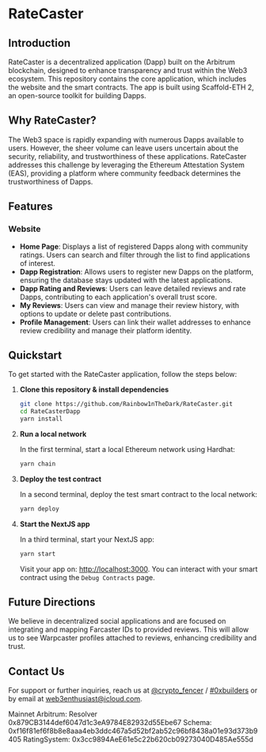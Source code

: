 # RateCaster

## Introduction
RateCaster is a decentralized application (Dapp) built on the Arbitrum blockchain, designed to enhance transparency and trust within the Web3 ecosystem. This repository contains the core application, which includes the website and the smart contracts. The app is built using Scaffold-ETH 2, an open-source toolkit for building Dapps.

## Why RateCaster?
The Web3 space is rapidly expanding with numerous Dapps available to users. However, the sheer volume can leave users uncertain about the security, reliability, and trustworthiness of these applications. RateCaster addresses this challenge by leveraging the Ethereum Attestation System (EAS), providing a platform where community feedback determines the trustworthiness of Dapps.

## Features

### Website
- **Home Page**: Displays a list of registered Dapps along with community ratings. Users can search and filter through the list to find applications of interest.
- **Dapp Registration**: Allows users to register new Dapps on the platform, ensuring the database stays updated with the latest applications.
- **Dapp Rating and Reviews**: Users can leave detailed reviews and rate Dapps, contributing to each application's overall trust score.
- **My Reviews**: Users can view and manage their review history, with options to update or delete past contributions.
- **Profile Management**: Users can link their wallet addresses to enhance review credibility and manage their platform identity.

## Quickstart

To get started with the RateCaster application, follow the steps below:

1. **Clone this repository & install dependencies**

    ```bash
    git clone https://github.com/Rainbow1nTheDark/RateCaster.git
    cd RateCasterDapp
    yarn install
    ```

2. **Run a local network**

    In the first terminal, start a local Ethereum network using Hardhat:

    ```bash
    yarn chain
    ```

3. **Deploy the test contract**

    In a second terminal, deploy the test smart contract to the local network:

    ```bash
    yarn deploy
    ```

4. **Start the NextJS app**

    In a third terminal, start your NextJS app:

    ```bash
    yarn start
    ```

    Visit your app on: [http://localhost:3000](http://localhost:3000). You can interact with your smart contract using the `Debug Contracts` page.

## Future Directions

We believe in decentralized social applications and are focused on integrating and mapping Farcaster IDs to provided reviews. This will allow us to see Warpcaster profiles attached to reviews, enhancing credibility and trust.

## Contact Us

For support or further inquiries, reach us at [@crypto_fencer](https://twitter.com/crypto_fencer) / [#0xbuilders](https://0xbuilders.org) or by email at [web3enthusiast@icloud.com](mailto:web3enthusiast@icloud.com).


Mainnet Arbitrum:
Resolver 0x879CB3144def6047d1c3eA9784E82932d55Ebe67
Schema: 0xf16f81ef6f8b8e8aaa4eb3ddc467a5d52bf2ab52c96bf8438a01e93d373b9405
RatingSystem: 0x3cc9894AeE61e5c22b620cb09273040D485Ae555d
